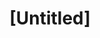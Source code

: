 ---
pid: pt164
title: "[Untitled]"
location_transcription: Society Hill
coordinates: "[-75.147793303464, 39.944250793162]"
zipcode: '19123'
gen_neighborhood: North Philadelphia
neighborhood: Northern Liberties,Loft District
outside_phl: 
age: '70'
age_range: 70+
instagram: 
image_file_name: pt_164.jpg
proposal_transcription: A monument featuring the Clark/Dilworth era in Philadelphia.
  Should be in Society Hill
topic: Person,History,Politics
topic_summary: 0, 0, 0, 0
type: Other No Form
keywords_other: 
credit: 
image_labels: 
twitter: 
facebook: 
permalink: "/monuments/pt164/"
layout: item-page
---
